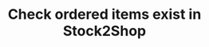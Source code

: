 ---
title: "Check ordered items exist in Stock2Shop"
name: "channelmeta_shopify"
key: "check_order_items_linked"
description: "If false allows orders to be raised to source without having corresponding variant/SKU in S2S.(SKU code must exist in accounting system.)"
user_friendly_description: "Stock2Shop can compare your order line items to the inventory synced to our system and ensure that the items contained in orders, also appear in Stock2Shop. If this is not a requirement we can simply send the order to your ERP / Accounting System without checking."
default: "false"
values: []
tags: [channelmeta,shopify]
type: "meta"
process: "orders"
headless: true
---